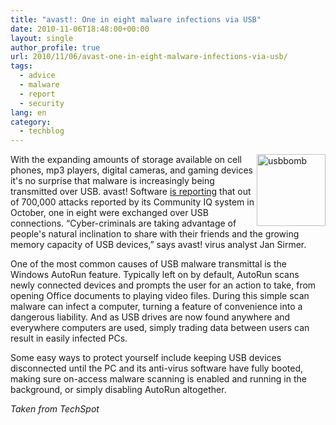 ```yaml
---
title: "avast!: One in eight malware infections via USB"
date: 2010-11-06T18:48:00+00:00
layout: single
author_profile: true
url: 2010/11/06/avast-one-in-eight-malware-infections-via-usb/
tags:
  - advice
  - malware
  - report
  - security
lang: en
category: 
  - techblog
---
```

[<img title="usbbomb" border="0" alt="usbbomb" align="right" src="http://lh5.ggpht.com/_vaUVXcmC3OI/TNWb4Tf-0mI/AAAAAAAADGg/2vPlA-1LxPU/usbbomb_thumb%5B1%5D.jpg?imgmax=800" width="110" height="115" />](http://lh6.ggpht.com/_vaUVXcmC3OI/TNWb3HCoxuI/AAAAAAAADGc/qdn4Pt6pHPc/s1600-h/usbbomb%5B3%5D.jpg)

With the expanding amounts of storage available on cell phones, mp3 players, digital cameras, and gaming devices it's no surprise that malware is increasingly being transmitted over USB. avast! Software [is reporting](http://www.itworld.com/security/126540/usb-devices-play-part-one-out-every-eight-attacks) that out of 700,000 attacks reported by its Community IQ system in October, one in eight were exchanged over USB connections. “Cyber-criminals are taking advantage of people's natural inclination to share with their friends and the growing memory capacity of USB devices,” says avast! virus analyst Jan Sirmer.

One of the most common causes of USB malware transmittal is the Windows AutoRun feature. Typically left on by default, AutoRun scans newly connected devices and prompts the user for an action to take, from opening Office documents to playing video files. During this simple scan malware can infect a computer, turning a feature of convenience into a dangerous liability. And as USB drives are now found anywhere and everywhere computers are used, simply trading data between users can result in easily infected PCs.

Some easy ways to protect yourself include keeping USB devices disconnected until the PC and its anti-virus software have fully booted, making sure on-access malware scanning is enabled and running in the background, or simply disabling AutoRun altogether.

_Taken from TechSpot_